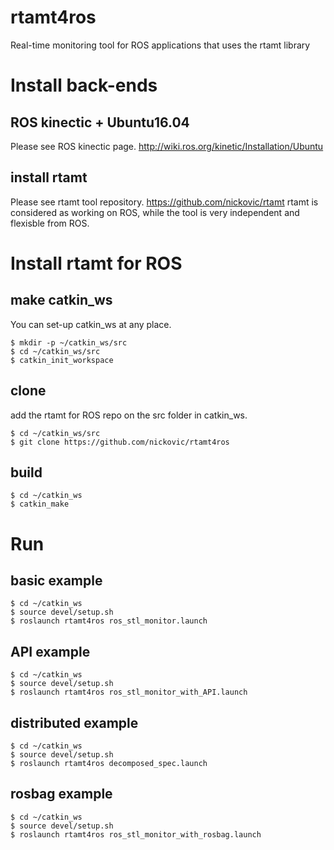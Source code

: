 # rtamt4ros
Real-time monitoring tool for ROS applications that uses the rtamt library

# Install back-ends
## ROS kinectic + Ubuntu16.04
Please see ROS kinectic page.
http://wiki.ros.org/kinetic/Installation/Ubuntu
## install rtamt
Please see rtamt tool repository.
https://github.com/nickovic/rtamt
rtamt is considered as working on ROS, while the tool is very independent and flexisble from ROS.

# Install rtamt for ROS
## make catkin_ws
You can set-up catkin_ws at any place.
```
$ mkdir -p ~/catkin_ws/src
$ cd ~/catkin_ws/src
$ catkin_init_workspace
```
## clone
add the rtamt for ROS repo on the src folder in catkin_ws.
```
$ cd ~/catkin_ws/src
$ git clone https://github.com/nickovic/rtamt4ros
```
## build
```
$ cd ~/catkin_ws
$ catkin_make
```

# Run
## basic example
```
$ cd ~/catkin_ws
$ source devel/setup.sh
$ roslaunch rtamt4ros ros_stl_monitor.launch
```
## API example
```
$ cd ~/catkin_ws
$ source devel/setup.sh
$ roslaunch rtamt4ros ros_stl_monitor_with_API.launch
```
## distributed example
```
$ cd ~/catkin_ws
$ source devel/setup.sh
$ roslaunch rtamt4ros decomposed_spec.launch
```
## rosbag example
```
$ cd ~/catkin_ws
$ source devel/setup.sh
$ roslaunch rtamt4ros ros_stl_monitor_with_rosbag.launch
```
